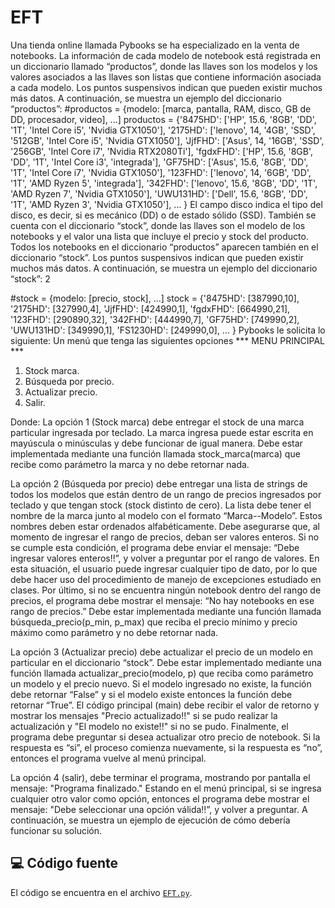 # EFT

Una tienda online llamada Pybooks se ha especializado en la venta de notebooks. La información de cada modelo de notebook está registrada en un diccionario llamado “productos”, donde las llaves son los modelos y los valores asociados a las llaves son listas que
contiene información asociada a cada modelo. Los puntos suspensivos indican que pueden
existir muchos más datos. A continuación, se muestra un ejemplo del diccionario “productos”:
#productos = {modelo: [marca, pantalla, RAM, disco, GB de DD, procesador, video],
...]
productos = {'8475HD': ['HP', 15.6, '8GB', 'DD', '1T', 'Intel Core i5', 'Nvidia GTX1050'],
 '2175HD': ['lenovo', 14, '4GB', 'SSD', '512GB', 'Intel Core i5', 'Nvidia GTX1050'],
 'JjfFHD': ['Asus', 14, '16GB', 'SSD', '256GB', 'Intel Core i7', 'Nvidia RTX2080Ti'],
 'fgdxFHD': ['HP', 15.6, '8GB', 'DD', '1T', 'Intel Core i3', 'integrada'],
 'GF75HD': ['Asus', 15.6, '8GB', 'DD', '1T', 'Intel Core i7', 'Nvidia GTX1050'],
 '123FHD': ['lenovo', 14, '6GB', 'DD', '1T', 'AMD Ryzen 5', 'integrada'],
 '342FHD': ['lenovo', 15.6, '8GB', 'DD', '1T', 'AMD Ryzen 7', 'Nvidia GTX1050'],
 'UWU131HD': ['Dell', 15.6, '8GB', 'DD', '1T', 'AMD Ryzen 3', 'Nvidia GTX1050'],
…
 }
El campo disco indica el tipo del disco, es decir, si es mecánico (DD) o de estado sólido
(SSD).
También se cuenta con el diccionario “stock”, donde las llaves son el modelo de los notebooks y el valor una lista que incluye el precio y stock del producto. Todos los notebooks
en el diccionario “productos” aparecen también en el diccionario “stock”. Los puntos
suspensivos indican que pueden existir muchos más datos. A continuación, se muestra un
ejemplo del diccionario “stock”:
2

#stock = {modelo: [precio, stock], ...]
stock = {'8475HD': [387990,10], '2175HD': [327990,4], 'JjfFHD': [424990,1],
 'fgdxFHD': [664990,21], '123FHD': [290890,32], '342FHD': [444990,7],
 'GF75HD': [749990,2], 'UWU131HD': [349990,1], 'FS1230HD': [249990,0], ...
 }
Pybooks le solicita lo siguiente:
Un menú que tenga las siguientes opciones
*** MENU PRINCIPAL ***
1. Stock marca.
2. Búsqueda por precio.
3. Actualizar precio.
4. Salir.

Donde:
La opción 1 (Stock marca) debe entregar el stock de una marca particular ingresada por
teclado. La marca ingresa puede estar escrita en mayúscula o minúsculas y debe funcionar
de igual manera. Debe estar implementada mediante una función llamada
stock_marca(marca) que recibe como parámetro la marca y no debe retornar nada.

La opción 2 (Búsqueda por precio) debe entregar una lista de strings de todos los modelos
que están dentro de un rango de precios ingresados por teclado y que tengan stock (stock
distinto de cero). La lista debe tener el nombre de la marca junto al modelo con el formato
“Marca--Modelo”. Estos nombres deben estar ordenados alfabéticamente. Debe asegurarse
que, al momento de ingresar el rango de precios, deban ser valores enteros. Si no se cumple
esta condición, el programa debe enviar el mensaje: “Debe ingresar valores enteros!!”, y
volver a preguntar por el rango de valores. En esta situación, el usuario puede ingresar
cualquier tipo de dato, por lo que debe hacer uso del procedimiento de manejo de excepciones estudiado en clases. Por último, si no se encuentra ningún notebook dentro del rango
de precios, el programa debe mostrar el mensaje: “No hay notebooks en ese rango de precios.” Debe estar implementada mediante una función llamada búsqueda_precio(p_min,
p_max) que reciba el precio mínimo y precio máximo como parámetro y no debe retornar
nada.

La opción 3 (Actualizar precio) debe actualizar el precio de un modelo en particular en el
diccionario “stock”. Debe estar implementado mediante una función llamada actualizar_precio(modelo, p) que reciba como parámetro un modelo y el precio nuevo. Si el modelo ingresado no existe, la función debe retornar “False” y si el modelo existe entonces la
función debe retornar “True”. El código principal (main) debe recibir el valor de retorno y
mostrar los mensajes "Precio actualizado!!" si se pudo realizar la actualización y "El modelo no existe!!" si no se pudo. Finalmente, el programa debe preguntar si desea actualizar
otro precio de notebook. Si la respuesta es “si”, el proceso comienza nuevamente, si la
respuesta es “no”, entonces el programa vuelve al menú principal.

La opción 4 (salir), debe terminar el programa, mostrando por pantalla el mensaje: "Programa finalizado."
Estando en el menú principal, si se ingresa cualquier otro valor como opción, entonces el
programa debe mostrar el mensaje: "Debe seleccionar una opción válida!!”, y volver a
preguntar. A continuación, se muestra un ejemplo de ejecución de cómo debería funcionar
su solución.

## 💻 Código fuente

El código se encuentra en el archivo [`EFT.py`](EFT.py).
